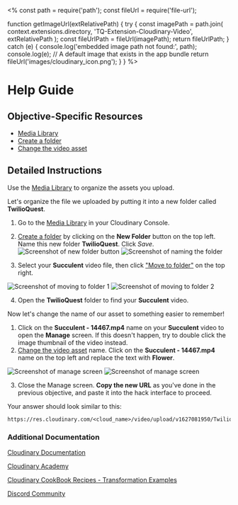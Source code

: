 <%
const path = require('path');
const fileUrl = require('file-url');

function getImageUrl(extRelativePath) {
  try {
    const imagePath = path.join(
      context.extensions.directory,
      'TQ-Extension-Cloudinary-Video',
      extRelativePath
    );
    const fileUrlPath = fileUrl(imagePath);
    return fileUrlPath;
  } catch (e) {
    console.log('embedded image path not found:', path);
    console.log(e);
    // A default image that exists in the app bundle
    return fileUrl('images/cloudinary_icon.png'); 
  }
}
%>

<style>
    img {
        max-width: 400px;
    }
</style>

# Help Guide

## Objective-Specific Resources
* [Media Library](https://cloudinary.com/console/media_library?utm_source=twilio&utm_medium=event&utm_campaign=cloudinary-twilioquest-2021)
* [Create a folder](https://cloudinary.com/documentation/dam_folders_collections_sharing?utm_source=twilio&utm_medium=event&utm_campaign=cloudinary-twilioquest-2021#create_folders)
* [Change the video asset](https://cloudinary.com/documentation/dam_manage_individual_assets?utm_source=twilio&utm_medium=event&utm_campaign=cloudinary-twilioquest-2021)


## Detailed Instructions

Use the [Media Library](https://cloudinary.com/console/media_library?utm_source=twilio&utm_medium=event&utm_campaign=cloudinary-twilioquest-2021) to organize the assets you upload. 

Let's organize the file we uploaded by putting it into a new folder called **TwilioQuest**.

1. Go to the [Media Library](https://cloudinary.com/console/media_library?utm_source=twilio&utm_medium=event&utm_campaign=cloudinary-twilioquest-2021) in your Cloudinary Console.
2. [Create a folder](https://cloudinary.com/documentation/dam_folders_collections_sharing?utm_source=twilio&utm_medium=event&utm_campaign=cloudinary-twilioquest-2021#create_folders) by clicking on the **New Folder** button on the top left. Name this new folder **TwilioQuest**. Click _Save_.
![Screenshot of new folder button](<%=getImageUrl('images/objectives/m2_o2_newfolder.png')%>)
![Screenshot of naming the folder](<%=getImageUrl('images/objectives/m2_o2_namefolder.png')%>)

3. Select your **Succulent** video file, then click ["Move to folder"](https://cloudinary.com/documentation/dam_folders_collections_sharing?utm_source=twilio&utm_medium=event&utm_campaign=cloudinary-twilioquest-2021#move_assets_between_folders) on the top right.

![Screenshot of moving to folder 1](<%=getImageUrl('images/objectives/m2_o2_movetofolder.png')%>)
![Screenshot of moving to folder 2](<%=getImageUrl('images/objectives/m2_o2_movetofolderwidget.png')%>)


4. Open the **TwilioQuest** folder to find your **Succulent** video.

Now let's change the name of our asset to something easier to remember!

1. Click on the **Succulent - 14467.mp4** name on your **Succulent** video to open the **Manage** screen. If this doesn't happen, try to double click the image thumbnail of the video instead.
2. [Change the video asset](https://cloudinary.com/documentation/dam_manage_individual_assets?utm_source=twilio&utm_medium=event&utm_campaign=cloudinary-twilioquest-2021) name. Click on the **Succulent - 14467.mp4** name on the top left and replace the text with **Flower**.

![Screenshot of manage screen](<%=getImageUrl('images/objectives/m2_o2_manage.png')%>)
![Screenshot of manage screen](<%=getImageUrl('images/objectives/m2_o2_newname.png')%>)

3. Close the Manage screen. **Copy the new URL** as you've done in the previous objective, and paste it into the hack interface to proceed.

Your answer should look similar to this:

```
https://res.cloudinary.com/<cloud_name>/video/upload/v1627081950/TwilioQuest/Flower.mp4
```


### Additional Documentation

[Cloudinary Documentation](https://cloudinary.com/documentation?utm_source=twilio&utm_medium=event&utm_campaign=cloudinary-twilioquest-2021)

[Cloudinary Academy](https://training.cloudinary.com?utm_source=twilio&utm_medium=event&utm_campaign=cloudinary-twilioquest-2021)

[Cloudinary CookBook Recipes - Transformation Examples](https://cloudinary.com/cookbook?utm_source=twilio&utm_medium=event&utm_campaign=cloudinary-twilioquest-2021)

[Discord Community](https://discord.gg/CCsubwFbvd)